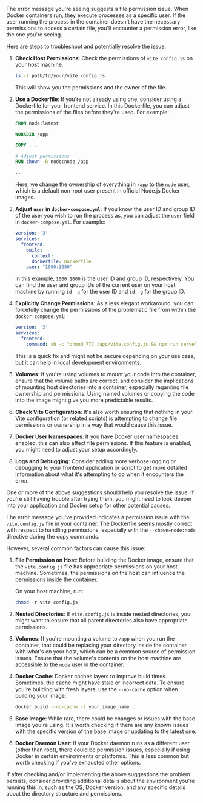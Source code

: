 The error message you're seeing suggests a file permission issue. When Docker containers run, they execute processes as a specific user. If the user running the process in the container doesn't have the necessary permissions to access a certain file, you'll encounter a permission error, like the one you're seeing.

Here are steps to troubleshoot and potentially resolve the issue:

1. **Check Host Permissions**: Check the permissions of `vite.config.js` on your host machine.
   ```bash
   ls -l path/to/your/vite.config.js
   ```
   This will show you the permissions and the owner of the file.

2. **Use a Dockerfile**: If you're not already using one, consider using a Dockerfile for your frontend service. In this Dockerfile, you can adjust the permissions of the files before they're used. For example:
   ```Dockerfile
   FROM node:latest

   WORKDIR /app

   COPY . .

   # Adjust permissions
   RUN chown -R node:node /app

   ...
   ```

   Here, we change the ownership of everything in `/app` to the `node` user, which is a default non-root user present in official Node.js Docker images.

3. **Adjust `user` in `docker-compose.yml`**: If you know the user ID and group ID of the user you wish to run the process as, you can adjust the `user` field in `docker-compose.yml`. For example:

   ```yaml
   version: '3'
   services:
     frontend:
       build:
         context: .
         dockerfile: Dockerfile
       user: "1000:1000"
   ```

   In this example, `1000:1000` is the user ID and group ID, respectively. You can find the user and group IDs of the current user on your host machine by running `id -u` for the user ID and `id -g` for the group ID.

4. **Explicitly Change Permissions**: As a less elegant workaround, you can forcefully change the permissions of the problematic file from within the `docker-compose.yml`:

   ```yaml
   version: '3'
   services:
     frontend:
       command: sh -c "chmod 777 /app/vite.config.js && npm run serve"
   ```

   This is a quick fix and might not be secure depending on your use case, but it can help in local development environments.

5. **Volumes**: If you're using volumes to mount your code into the container, ensure that the volume paths are correct, and consider the implications of mounting host directories into a container, especially regarding file ownership and permissions. Using named volumes or copying the code into the image might give you more predictable results.

6. **Check Vite Configuration**: It's also worth ensuring that nothing in your Vite configuration (or related scripts) is attempting to change file permissions or ownership in a way that would cause this issue.

7. **Docker User Namespaces**: If you have Docker user namespaces enabled, this can also affect file permissions. If this feature is enabled, you might need to adjust your setup accordingly.

8. **Logs and Debugging**: Consider adding more verbose logging or debugging to your frontend application or script to get more detailed information about what it's attempting to do when it encounters the error.

One or more of the above suggestions should help you resolve the issue. If you're still having trouble after trying them, you might need to look deeper into your application and Docker setup for other potential causes.

The error message you've provided indicates a permission issue with the `vite.config.js` file in your container. The Dockerfile seems mostly correct with respect to handling permissions, especially with the `--chown=node:node` directive during the copy commands.

However, several common factors can cause this issue:

1. **File Permission on Host**: Before building the Docker image, ensure that the `vite.config.js` file has appropriate permissions on your host machine. Sometimes, the permissions on the host can influence the permissions inside the container.

    On your host machine, run:
    ```bash
    chmod +r vite.config.js
    ```

2. **Nested Directories**: If `vite.config.js` is inside nested directories, you might want to ensure that all parent directories also have appropriate permissions.

3. **Volumes**: If you're mounting a volume to `/app` when you run the container, that could be replacing your directory inside the container with what's on your host, which can be a common source of permission issues. Ensure that the volume's contents on the host machine are accessible to the `node` user in the container.

4. **Docker Cache**: Docker caches layers to improve build times. Sometimes, the cache might have stale or incorrect data. To ensure you're building with fresh layers, use the `--no-cache` option when building your image:
    ```bash
    docker build --no-cache -t your_image_name .
    ```

5. **Base Image**: While rare, there could be changes or issues with the base image you're using. It's worth checking if there are any known issues with the specific version of the base image or updating to the latest one.

6. **Docker Daemon User**: If your Docker daemon runs as a different user (other than root), there could be permission issues, especially if using Docker in certain environments or platforms. This is less common but worth checking if you've exhausted other options.

If after checking and/or implementing the above suggestions the problem persists, consider providing additional details about the environment you're running this in, such as the OS, Docker version, and any specific details about the directory structure and permissions.